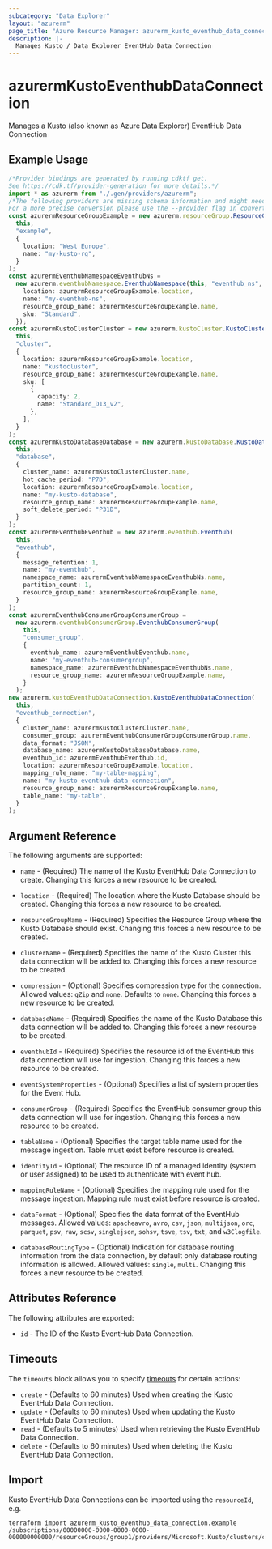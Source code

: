 ```yaml
---
subcategory: "Data Explorer"
layout: "azurerm"
page_title: "Azure Resource Manager: azurerm_kusto_eventhub_data_connection"
description: |-
  Manages Kusto / Data Explorer EventHub Data Connection
---
```


# azurermKustoEventhubDataConnection

Manages a Kusto (also known as Azure Data Explorer) EventHub Data Connection

## Example Usage

```typescript
/*Provider bindings are generated by running cdktf get.
See https://cdk.tf/provider-generation for more details.*/
import * as azurerm from "./.gen/providers/azurerm";
/*The following providers are missing schema information and might need manual adjustments to synthesize correctly: azurerm.
For a more precise conversion please use the --provider flag in convert.*/
const azurermResourceGroupExample = new azurerm.resourceGroup.ResourceGroup(
  this,
  "example",
  {
    location: "West Europe",
    name: "my-kusto-rg",
  }
);
const azurermEventhubNamespaceEventhubNs =
  new azurerm.eventhubNamespace.EventhubNamespace(this, "eventhub_ns", {
    location: azurermResourceGroupExample.location,
    name: "my-eventhub-ns",
    resource_group_name: azurermResourceGroupExample.name,
    sku: "Standard",
  });
const azurermKustoClusterCluster = new azurerm.kustoCluster.KustoCluster(
  this,
  "cluster",
  {
    location: azurermResourceGroupExample.location,
    name: "kustocluster",
    resource_group_name: azurermResourceGroupExample.name,
    sku: [
      {
        capacity: 2,
        name: "Standard_D13_v2",
      },
    ],
  }
);
const azurermKustoDatabaseDatabase = new azurerm.kustoDatabase.KustoDatabase(
  this,
  "database",
  {
    cluster_name: azurermKustoClusterCluster.name,
    hot_cache_period: "P7D",
    location: azurermResourceGroupExample.location,
    name: "my-kusto-database",
    resource_group_name: azurermResourceGroupExample.name,
    soft_delete_period: "P31D",
  }
);
const azurermEventhubEventhub = new azurerm.eventhub.Eventhub(
  this,
  "eventhub",
  {
    message_retention: 1,
    name: "my-eventhub",
    namespace_name: azurermEventhubNamespaceEventhubNs.name,
    partition_count: 1,
    resource_group_name: azurermResourceGroupExample.name,
  }
);
const azurermEventhubConsumerGroupConsumerGroup =
  new azurerm.eventhubConsumerGroup.EventhubConsumerGroup(
    this,
    "consumer_group",
    {
      eventhub_name: azurermEventhubEventhub.name,
      name: "my-eventhub-consumergroup",
      namespace_name: azurermEventhubNamespaceEventhubNs.name,
      resource_group_name: azurermResourceGroupExample.name,
    }
  );
new azurerm.kustoEventhubDataConnection.KustoEventhubDataConnection(
  this,
  "eventhub_connection",
  {
    cluster_name: azurermKustoClusterCluster.name,
    consumer_group: azurermEventhubConsumerGroupConsumerGroup.name,
    data_format: "JSON",
    database_name: azurermKustoDatabaseDatabase.name,
    eventhub_id: azurermEventhubEventhub.id,
    location: azurermResourceGroupExample.location,
    mapping_rule_name: "my-table-mapping",
    name: "my-kusto-eventhub-data-connection",
    resource_group_name: azurermResourceGroupExample.name,
    table_name: "my-table",
  }
);

```

## Argument Reference

The following arguments are supported:

*   `name` - (Required) The name of the Kusto EventHub Data Connection to create. Changing this forces a new resource to be created.

*   `location` - (Required) The location where the Kusto Database should be created. Changing this forces a new resource to be created.

*   `resourceGroupName` - (Required) Specifies the Resource Group where the Kusto Database should exist. Changing this forces a new resource to be created.

*   `clusterName` - (Required) Specifies the name of the Kusto Cluster this data connection will be added to. Changing this forces a new resource to be created.

*   `compression` - (Optional) Specifies compression type for the connection. Allowed values: `gZip` and `none`. Defaults to `none`. Changing this forces a new resource to be created.

*   `databaseName` - (Required) Specifies the name of the Kusto Database this data connection will be added to. Changing this forces a new resource to be created.

*   `eventhubId` - (Required) Specifies the resource id of the EventHub this data connection will use for ingestion. Changing this forces a new resource to be created.

*   `eventSystemProperties` - (Optional) Specifies a list of system properties for the Event Hub.

*   `consumerGroup` - (Required) Specifies the EventHub consumer group this data connection will use for ingestion. Changing this forces a new resource to be created.

*   `tableName` - (Optional) Specifies the target table name used for the message ingestion. Table must exist before resource is created.

*   `identityId` - (Optional) The resource ID of a managed identity (system or user assigned) to be used to authenticate with event hub.

*   `mappingRuleName` - (Optional) Specifies the mapping rule used for the message ingestion. Mapping rule must exist before resource is created.

*   `dataFormat` - (Optional) Specifies the data format of the EventHub messages. Allowed values: `apacheavro`, `avro`, `csv`, `json`, `multijson`, `orc`, `parquet`, `psv`, `raw`, `scsv`, `singlejson`, `sohsv`, `tsve`, `tsv`, `txt`, and `w3Clogfile`.

*   `databaseRoutingType` - (Optional) Indication for database routing information from the data connection, by default only database routing information is allowed. Allowed values: `single`, `multi`. Changing this forces a new resource to be created.

## Attributes Reference

The following attributes are exported:

* `id` - The ID of the Kusto EventHub Data Connection.

## Timeouts

The `timeouts` block allows you to specify [timeouts](https://www.terraform.io/language/resources/syntax#operation-timeouts) for certain actions:

* `create` - (Defaults to 60 minutes) Used when creating the Kusto EventHub Data Connection.
* `update` - (Defaults to 60 minutes) Used when updating the Kusto EventHub Data Connection.
* `read` - (Defaults to 5 minutes) Used when retrieving the Kusto EventHub Data Connection.
* `delete` - (Defaults to 60 minutes) Used when deleting the Kusto EventHub Data Connection.

## Import

Kusto EventHub Data Connections can be imported using the `resourceId`, e.g.

```console
terraform import azurerm_kusto_eventhub_data_connection.example /subscriptions/00000000-0000-0000-0000-000000000000/resourceGroups/group1/providers/Microsoft.Kusto/clusters/cluster1/databases/database1/dataConnections/eventHubConnection1
```
